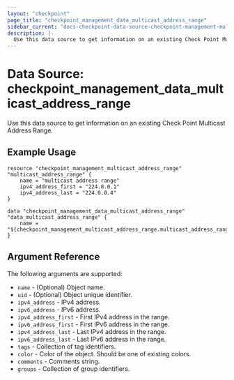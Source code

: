 ```yaml
---
layout: "checkpoint"
page_title: "checkpoint_management_data_multicast_address_range"
sidebar_current: "docs-checkpoint-data-source-checkpoint-management-multicast-address-range"
description: |-
  Use this data source to get information on an existing Check Point Multicast Address Range.
---
```


# Data Source: checkpoint_management_data_multicast_address_range

Use this data source to get information on an existing Check Point Multicast Address Range.

## Example Usage


```hcl
resource "checkpoint_management_multicast_address_range" "multicast_address_range" {
    name = "multicast address range"
    ipv4_address_first = "224.0.0.1"
    ipv4_address_last = "224.0.0.4"
}

data "checkpoint_management_data_multicast_address_range" "data_multicast_address_range" {
    name = "${checkpoint_management_multicast_address_range.multicast_address_range.name}"
}
```

## Argument Reference

The following arguments are supported:

* `name` - (Optional) Object name. 
* `uid` - (Optional) Object unique identifier. 
* `ipv4_address` - IPv4 address. 
* `ipv6_address` - IPv6 address. 
* `ipv4_address_first` - First IPv4 address in the range. 
* `ipv6_address_first` - First IPv6 address in the range. 
* `ipv4_address_last` - Last IPv4 address in the range. 
* `ipv6_address_last` - Last IPv6 address in the range. 
* `tags` - Collection of tag identifiers.
* `color` - Color of the object. Should be one of existing colors. 
* `comments` - Comments string. 
* `groups` - Collection of group identifiers. 